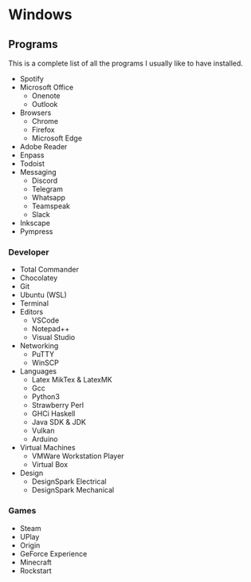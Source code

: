 # Windows

## Programs
This is a complete list of all the programs I usually like to have installed.

* Spotify
* Microsoft Office
    * Onenote
    * Outlook
* Browsers
    * Chrome
    * Firefox
    * Microsoft Edge
* Adobe Reader
* Enpass
* Todoist
* Messaging
    * Discord
    * Telegram
    * Whatsapp
    * Teamspeak
    * Slack
* Inkscape
* Pympress

### Developer
* Total Commander
* Chocolatey
* Git
* Ubuntu (WSL)
* Terminal
* Editors
    * VSCode
    * Notepad++ 
    * Visual Studio
* Networking
    * PuTTY
    * WinSCP
* Languages
    * Latex MikTex & LatexMK
    * Gcc
    * Python3
    * Strawberry Perl
    * GHCi Haskell
    * Java SDK & JDK
    * Vulkan
    * Arduino
* Virtual Machines
    * VMWare Workstation Player
    * Virtual Box
* Design
    * DesignSpark Electrical
    * DesignSpark Mechanical 

### Games
* Steam
* UPlay
* Origin
* GeForce Experience
* Minecraft
* Rockstart
